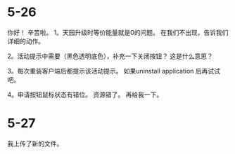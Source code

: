 
# 5-26
你好！ 辛苦啦。
1。天园升级时等价能量就是0的问题。
在我们不出现，告诉我们详细的动作。

2。活动提示中需要（黑色透明底色），补充一下关闭按钮？
    这是什么意思？

3。每次重装客户端后都提示该活动提示。
    如果uninstall application 后再试试吧。

4。申请按钮鼠标状态有错位。
    资源错了。 再给我一下。
   
# 5-27
我上传了新的文件。

